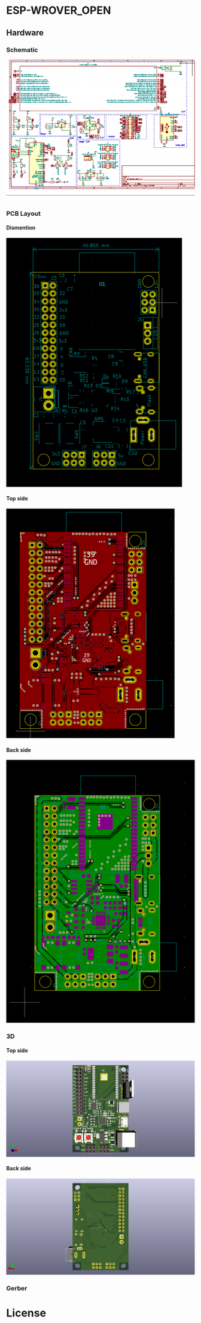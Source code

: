 # ESP-WROVER_OPEN
## Hardware

### Schematic



![schematic](assets/demo/schelmatic.png)

### PCB Layout

#### Dismention 
![pcb-parameter](assets/demo/pcb-parameter.png)

#### Top side 

[![BE-AMP PCB REVIEW](assets/demo/pcb-top.png)](assets/demo/pcb-top.svg)

#### Back side 

[![BE-AMP PCB REVIEW](assets/demo/pcb-bottom.png)](assets/demo/pcb-bottom.svg)

### 3D

#### Top side 

![BE-AMP 3D REVIEW](assets/demo/3d-top.png)

#### Back side 

![BE-AMP 3D REVIEW](assets/demo/3d-bottom.png)

### Gerber

# License

